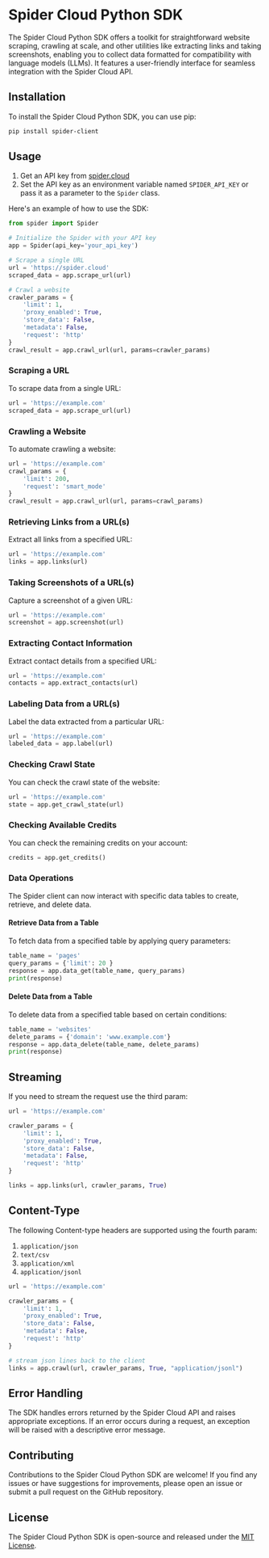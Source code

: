 # Spider Cloud Python SDK

The Spider Cloud Python SDK offers a toolkit for straightforward website scraping, crawling at scale, and other utilities like extracting links and taking screenshots, enabling you to collect data formatted for compatibility with language models (LLMs). It features a user-friendly interface for seamless integration with the Spider Cloud API.

## Installation

To install the Spider Cloud Python SDK, you can use pip:

```bash
pip install spider-client
```

## Usage

1. Get an API key from [spider.cloud](https://spider.cloud)
2. Set the API key as an environment variable named `SPIDER_API_KEY` or pass it as a parameter to the `Spider` class.

Here's an example of how to use the SDK:

```python
from spider import Spider

# Initialize the Spider with your API key
app = Spider(api_key='your_api_key')

# Scrape a single URL
url = 'https://spider.cloud'
scraped_data = app.scrape_url(url)

# Crawl a website
crawler_params = {
    'limit': 1,
    'proxy_enabled': True,
    'store_data': False,
    'metadata': False,
    'request': 'http'
}
crawl_result = app.crawl_url(url, params=crawler_params)
```

### Scraping a URL

To scrape data from a single URL:

```python
url = 'https://example.com'
scraped_data = app.scrape_url(url)
```

### Crawling a Website

To automate crawling a website:

```python
url = 'https://example.com'
crawl_params = {
    'limit': 200,
    'request': 'smart_mode'
}
crawl_result = app.crawl_url(url, params=crawl_params)
```

### Retrieving Links from a URL(s)

Extract all links from a specified URL:

```python
url = 'https://example.com'
links = app.links(url)
```

### Taking Screenshots of a URL(s)

Capture a screenshot of a given URL:

```python
url = 'https://example.com'
screenshot = app.screenshot(url)
```

### Extracting Contact Information

Extract contact details from a specified URL:

```python
url = 'https://example.com'
contacts = app.extract_contacts(url)
```

### Labeling Data from a URL(s)

Label the data extracted from a particular URL:

```python
url = 'https://example.com'
labeled_data = app.label(url)
```

### Checking Crawl State

You can check the crawl state of the website:

```python
url = 'https://example.com'
state = app.get_crawl_state(url)
```

### Checking Available Credits

You can check the remaining credits on your account:

```python
credits = app.get_credits()
```

### Data Operations

The Spider client can now interact with specific data tables to create, retrieve, and delete data.

#### Retrieve Data from a Table

To fetch data from a specified table by applying query parameters:

```python
table_name = 'pages'
query_params = {'limit': 20 }
response = app.data_get(table_name, query_params)
print(response)
```

#### Delete Data from a Table

To delete data from a specified table based on certain conditions:

```python
table_name = 'websites'
delete_params = {'domain': 'www.example.com'}
response = app.data_delete(table_name, delete_params)
print(response)
```

## Streaming

If you need to stream the request use the third param:

```python
url = 'https://example.com'

crawler_params = {
    'limit': 1,
    'proxy_enabled': True,
    'store_data': False,
    'metadata': False,
    'request': 'http'
}

links = app.links(url, crawler_params, True)
```

## Content-Type

The following Content-type headers are supported using the fourth param:

1. `application/json`
1. `text/csv`
1. `application/xml`
1. `application/jsonl`

```python
url = 'https://example.com'

crawler_params = {
    'limit': 1,
    'proxy_enabled': True,
    'store_data': False,
    'metadata': False,
    'request': 'http'
}

# stream json lines back to the client
links = app.crawl(url, crawler_params, True, "application/jsonl")
```

## Error Handling

The SDK handles errors returned by the Spider Cloud API and raises appropriate exceptions. If an error occurs during a request, an exception will be raised with a descriptive error message.

## Contributing

Contributions to the Spider Cloud Python SDK are welcome! If you find any issues or have suggestions for improvements, please open an issue or submit a pull request on the GitHub repository.

## License

The Spider Cloud Python SDK is open-source and released under the [MIT License](https://opensource.org/licenses/MIT).
